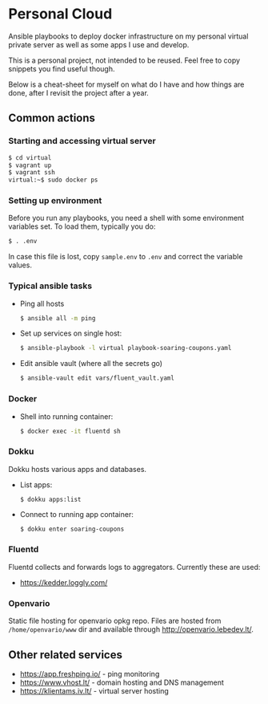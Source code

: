 # Personal Cloud

Ansible playbooks to deploy docker infrastructure on my personal virtual
private server as well as some apps I use and develop.

This is a personal project, not intended to be reused. Feel free to copy
snippets you find useful though.

Below is a cheat-sheet for myself on what do I have and how things are done,
after I revisit the project after a year.


## Common actions

### Starting and accessing virtual server

```sh
$ cd virtual
$ vagrant up
$ vagrant ssh
virtual:~$ sudo docker ps
```

### Setting up environment

Before you run any playbooks, you need a shell with some environment variables set. To load them, typically you do:

```sh
$ . .env
```

In case this file is lost, copy `sample.env` to `.env` and correct the variable
values.

### Typical ansible tasks

* Ping all hosts
    ```sh
    $ ansible all -m ping
    ```

* Set up services on single host:

    ```sh
    $ ansible-playbook -l virtual playbook-soaring-coupons.yaml
    ```

* Edit ansible vault (where all the secrets go)

    ```sh
    $ ansible-vault edit vars/fluent_vault.yaml
    ```

### Docker

* Shell into running container:

    ```sh
    $ docker exec -it fluentd sh
    ```

### Dokku

Dokku hosts various apps and databases.

* List apps:

    ```
    $ dokku apps:list
    ```

* Connect to running app container:

    ```sh
    $ dokku enter soaring-coupons
    ```

### Fluentd

Fluentd collects and forwards logs to aggregators. Currently these are used:

* https://kedder.loggly.com/

### Openvario

Static file hosting for openvario opkg repo. Files are hosted from `/home/openvario/www` dir and available through http://openvario.lebedev.lt/.

## Other related services

* https://app.freshping.io/ - ping monitoring
* https://www.vhost.lt/ - domain hosting and DNS management
* https://klientams.iv.lt/ - virtual server hosting
